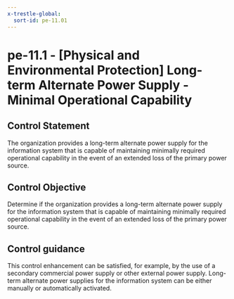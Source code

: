 ```yaml
---
x-trestle-global:
  sort-id: pe-11.01
---
```


# pe-11.1 - \[Physical and Environmental Protection\] Long-term Alternate Power Supply - Minimal Operational Capability

## Control Statement

The organization provides a long-term alternate power supply for the information system that is capable of maintaining minimally required operational capability in the event of an extended loss of the primary power source.

## Control Objective

Determine if the organization provides a long-term alternate power supply for the information system that is capable of maintaining minimally required operational capability in the event of an extended loss of the primary power source.

## Control guidance

This control enhancement can be satisfied, for example, by the use of a secondary commercial power supply or other external power supply. Long-term alternate power supplies for the information system can be either manually or automatically activated.
